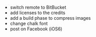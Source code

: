 * switch remote to BitBucket
* add licenses to the credits
* add a build phase to compress images
* change chalk font
* post on Facebook (iOS6)
